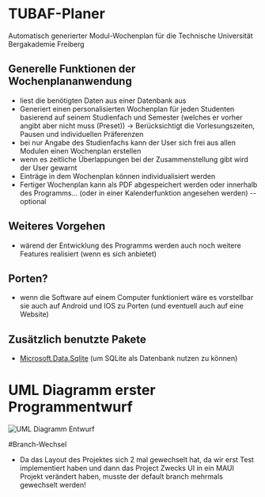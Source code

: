 # TUBAF-Planer
Automatisch generierter Modul-Wochenplan für die Technische Universität Bergakademie Freiberg
## Generelle Funktionen der Wochenplananwendung
- liest die benötigten Daten aus einer Datenbank aus
- Generiert einen personalisierten Wochenplan für jeden Studenten basierend auf seinem Studienfach und Semester (welches er vorher angibt aber nicht muss (Preset))
-> Berücksichtigt die Vorlesungszeiten, Pausen und individuellen Präferenzen 
- bei nur Angabe des Studienfachs kann der User sich frei aus allen Modulen einen Wochenplan erstellen
- wenn es zeitliche Überlappungen bei der Zusammenstellung gibt wird der User gewarnt
- Einträge in dem Wochenplan können individualisiert werden
- Fertiger Wochenplan kann als PDF abgespeichert werden oder innerhalb des Programms... (oder in einer Kalenderfunktion angesehen werden) --optional
## Weiteres Vorgehen
- wärend der Entwicklung des Programms werden auch noch weitere Features realisiert (wenn es sich anbietet)
## Porten?
- wenn die Software auf einem Computer funktioniert wäre es vorstellbar sie auch auf Android und IOS zu Porten (und eventuell auch auf eine Website)


## Zusätzlich benutzte Pakete
- [Microsoft.Data.Sqlite](https://www.nuget.org/packages/Microsoft.Data.Sqlite) (um SQLite als Datenbank nutzen zu können)



# UML Diagramm erster Programmentwurf
![UML Diagramm Entwurf](http://www.plantuml.com/plantuml/png/fP11IyGm48Nl-HMX9nLwy2eYknGyxUAglo0c8orE4ibC5iJrlnir8McHNhQtcNvvxytR4Al0qQBGg8Zay-Dk3pnwG-9JoFHfxuX3rEp3nQNu4fdRUnCHCZEiCRk9E7DRO_vsYVgPdy3w8vHLGRQ8XrUSzCY3Zu60Miq3AlSI9pGGYla8-ktX207LUnPPzwbYzn5n5lASZBBg3f7Ostb50HHdSr5BbbTzdtkIDp8c8P6dpYhtqVt-xwwxfil4QUzOJOv4ixqzzSjx_bTQGbKY4Ms_9L1zi4QrDyl-T9SJp_VbskmjDk1CjFWD)

#Branch-Wechsel
- Da das Layout des Projektes sich 2 mal gewechselt hat, da wir erst Test implementiert haben und dann das Project Zwecks UI in ein MAUI Projekt verändert haben, musste der default branch mehrmals gewechselt werden!
